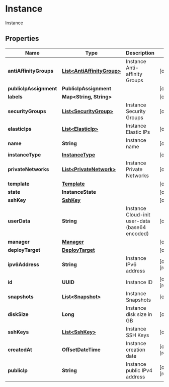 

# Instance

Instance

## Properties

| Name | Type | Description | Notes |
|------------ | ------------- | ------------- | -------------|
|**antiAffinityGroups** | [**List&lt;AntiAffinityGroup&gt;**](AntiAffinityGroup.md) | Instance Anti-affinity Groups |  [optional] |
|**publicIpAssignment** | **PublicIpAssignment** |  |  [optional] |
|**labels** | **Map&lt;String, String&gt;** |  |  [optional] |
|**securityGroups** | [**List&lt;SecurityGroup&gt;**](SecurityGroup.md) | Instance Security Groups |  [optional] |
|**elasticIps** | [**List&lt;ElasticIp&gt;**](ElasticIp.md) | Instance Elastic IPs |  [optional] |
|**name** | **String** | Instance name |  [optional] |
|**instanceType** | [**InstanceType**](InstanceType.md) |  |  [optional] |
|**privateNetworks** | [**List&lt;PrivateNetwork&gt;**](PrivateNetwork.md) | Instance Private Networks |  [optional] |
|**template** | [**Template**](Template.md) |  |  [optional] |
|**state** | **InstanceState** |  |  [optional] |
|**sshKey** | [**SshKey**](SshKey.md) |  |  [optional] |
|**userData** | **String** | Instance Cloud-init user-data (base64 encoded) |  [optional] |
|**manager** | [**Manager**](Manager.md) |  |  [optional] |
|**deployTarget** | [**DeployTarget**](DeployTarget.md) |  |  [optional] |
|**ipv6Address** | **String** | Instance IPv6 address |  [optional] [readonly] |
|**id** | **UUID** | Instance ID |  [optional] [readonly] |
|**snapshots** | [**List&lt;Snapshot&gt;**](Snapshot.md) | Instance Snapshots |  [optional] |
|**diskSize** | **Long** | Instance disk size in GB |  [optional] |
|**sshKeys** | [**List&lt;SshKey&gt;**](SshKey.md) | Instance SSH Keys |  [optional] |
|**createdAt** | **OffsetDateTime** | Instance creation date |  [optional] [readonly] |
|**publicIp** | **String** | Instance public IPv4 address |  [optional] [readonly] |



